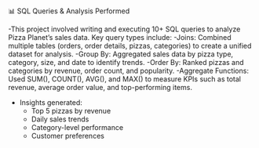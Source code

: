 📊 SQL Queries & Analysis Performed

-This project involved writing and executing 10+ SQL queries to analyze Pizza Planet’s sales data. Key query types include:
  -Joins: Combined multiple tables (orders, order details, pizzas, categories) to create a unified dataset for analysis.
  -Group By: Aggregated sales data by pizza type, category, size, and date to identify trends.
  -Order By: Ranked pizzas and categories by revenue, order count, and popularity.
  -Aggregate Functions: Used SUM(), COUNT(), AVG(), and MAX() to measure KPIs such as total revenue, average order value, and top-performing items.

- Insights generated:
  - Top 5 pizzas by revenue
  - Daily sales trends
  - Category-level performance
  - Customer preferences
